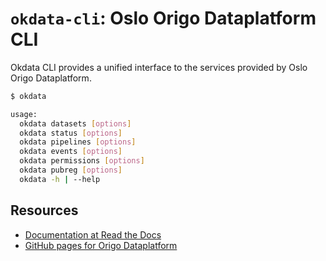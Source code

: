 # `okdata-cli`: Oslo Origo Dataplatform CLI

Okdata CLI provides a unified interface to the services provided by Oslo Origo Dataplatform.

```bash
$ okdata

usage:
  okdata datasets [options]
  okdata status [options]
  okdata pipelines [options]
  okdata events [options]
  okdata permissions [options]
  okdata pubreg [options]
  okdata -h | --help
```

## Resources
* [Documentation at Read the Docs](https://okdata-cli.readthedocs.io/)
* [GitHub pages for Origo Dataplatform](https://oslokommune.github.io/dataplattform/)
